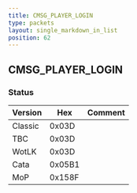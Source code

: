 ```yaml
---
title: CMSG_PLAYER_LOGIN
type: packets
layout: single_markdown_in_list
position: 62
---
```


## CMSG_PLAYER_LOGIN

### Status

Version    | Hex        | Comment
---------- | ---------- | ---------- 
Classic    | 0x03D      |
TBC        | 0x03D      |
WotLK      | 0x03D      |
Cata       | 0x05B1     |
MoP        | 0x158F     |